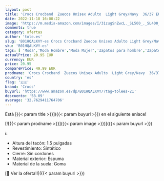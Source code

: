```yaml
---
layout: post
title: 'Crocs Crocband  Zuecos Unisex Adulto  Light Grey/Navy  36/37 EU'
date: 2022-11-18 16:00:22
image: 'https://m.media-amazon.com/images/I/31zugSnZwcL._SL500_._SL400_.jpg'
comments: true
category: ofertas
author: 'tole.es'
slug: 'B01HQALKVY-es Crocs Crocband Zuecos Unisex Adulto Light Grey/Navy 36/37 EU'
sku: 'B01HQALKVY-es'
tags: [ 'Moda','Moda Hombre','Moda Mujer','Zapatos para hombre','Zapatos para mujer','Zuecos y mules de mujer','Zuecos y mules para hombre','crocs','zuecos','🇪🇸', ]
actualPrice: 20.95 EUR
currency: EUR
price: 20.95
comparePrice: 49.99 EUR
prodname: 'Crocs Crocband  Zuecos Unisex Adulto  Light Grey/Navy  36/37 EU'
country: 'es'
flag: '🇪🇸'
brand: 'Crocs'
buyurl: 'https://www.amazon.es/dp/B01HQALKVY/?tag=tolees-21'
descuento: '58.09'
average: '32.7629411764706'
---
```


Está [{{< param title >}}]({{< param buyurl >}}) en el siguiente enlace!

[![{{< param prodname >}}]({{< param image >}})]({{< param buyurl >}})

ℹ️:

- Altura del tacón: 1.5 pulgadas
- Revestimiento: Sintético
- Cierre: Sin cordones
- Material exterior: Espuma
- Material de la suela: Goma

[🛒 Ver la oferta!!]({{< param buyurl >}})

